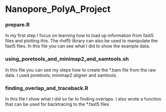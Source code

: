 # Nanopore_PolyA_Project

### prepare.R
In my first step I focus on learning how to load up information from fast5
files and plotting this. The rhdf5 library can also be used to manipulate
the fast5 files. In this file you can see what I did to show the example data.

### using_poretools_and_minimap2_and_samtools.sh
In this file you can see my steps how to create the *.bam file from the raw
data. I used poretools, minimap2 aligner and samtools.

### finding_overlap_and_traceback.R
In this file I show what I did so far to finding overlaps. I also wrote a
function that can be used for backtracing to the *.fast5 files

